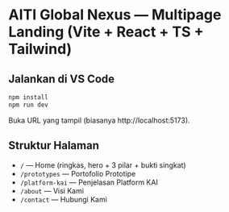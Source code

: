 # AITI Global Nexus — Multipage Landing (Vite + React + TS + Tailwind)

## Jalankan di VS Code
```bash
npm install
npm run dev
```
Buka URL yang tampil (biasanya http://localhost:5173).

## Struktur Halaman
- `/` — Home (ringkas, hero + 3 pilar + bukti singkat)
- `/prototypes` — Portofolio Prototipe
- `/platform-kai` — Penjelasan Platform KAI
- `/about` — Visi Kami
- `/contact` — Hubungi Kami
